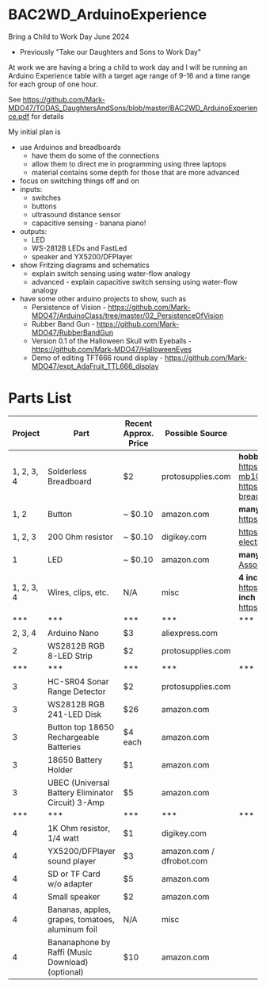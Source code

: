 # BAC2WD_ArduinoExperience
Bring a Child to Work Day June 2024
- Previously "Take our Daughters and Sons to Work Day"

At work we are having a bring a child to work day and I will be running an Arduino Experience table with a target age range of 9-16 and a time range for each group of one hour.

See https://github.com/Mark-MDO47/TODAS_DaughtersAndSons/blob/master/BAC2WD_ArduinoExperience.pdf for details

My initial plan is
- use Arduinos and breadboards
  - have them do some of the connections
  - allow them to direct me in programming using three laptops
  - material contains some depth for those that are more advanced
- focus on switching things off and on
- inputs:
  - switches
  - buttons
  - ultrasound distance sensor
  - capacitive sensing - banana piano!
- outputs:
  - LED
  - WS-2812B LEDs and FastLed
  - speaker and YX5200/DFPlayer
- show Fritzing diagrams and schematics
  - explain switch sensing using water-flow analogy
  - advanced - explain capacitive switch sensing using water-flow analogy
- have some other arduino projects to show, such as
  - Persistence of Vision - https://github.com/Mark-MDO47/ArduinoClass/tree/master/02_PersistenceOfVision
  - Rubber Band Gun - https://github.com/Mark-MDO47/RubberBandGun
  - Version 0.1 of the Halloween Skull with Eyeballs - https://github.com/Mark-MDO47/HalloweenEyes
  - Demo of editing TFT666 round display - https://github.com/Mark-MDO47/expt_AdaFruit_TTL666_display

# Parts List
| Project | Part | Recent Approx. Price | Possible Source | Possible URL |
| --- | --- | --- | --- | --- |
| 1, 2, 3, 4 | Solderless Breadboard | $2 | protosupplies.com | **hobby ->** https://protosupplies.com/product/breadboard-mb102-400-tie-points **pro ->** https://protosupplies.com/product/solderless-breadboard-400-pro-series |
| 1, 2 | Button | ~ $0.10 | amazon.com | **many ->** https://www.amazon.com/gp/product/B07C7211PJ |
| 1, 2, 3 | 200 Ohm resistor | ~ $0.10 | digikey.com | https://www.digikey.com/en/products/detail/stackpole-electronics-inc/RNMF14FTC200R/2617310 |
| 1 | LED | ~ $0.10 | amazon.com | **many ->** https://www.amazon.com/MCIGICM-Circuit-Assorted-Science-Experiment/dp/B07PG84V17 |
| 1, 2, 3, 4 | Wires, clips, etc. | N/A | misc | **4 inch ->** https://www.amazon.com/gp/product/B07GJ9FLXY **12 inch ->** https://www.amazon.com/gp/product/B07GK179G5 |
| *** | *** | *** | *** | *** |
| 2, 3, 4 | Arduino Nano | $3 | aliexpress.com |  |
| 2 | WS2812B RGB 8-LED Strip | $2 | protosupplies.com |  |
| *** | *** | *** | *** | *** |
| 3 | HC-SR04 Sonar Range Detector | $2 | protosupplies.com |  |
| 3 | WS2812B RGB 241-LED Disk  | $26 | amazon.com |  |
| 3 | Button top 18650 Rechargeable Batteries | $4 each | amazon.com |  |
| 3 | 18650 Battery Holder | $1 | amazon.com |  |
| 3 | UBEC (Universal Battery Eliminator Circuit) 3-Amp | $5 | amazon.com |  |
| *** | *** | *** | *** | *** |
| 4 | 1K Ohm resistor, 1/4 watt | $1 | digikey.com |  |
| 4 | YX5200/DFPlayer sound player | $3 | amazon.com / dfrobot.com |  |
| 4 | SD or TF Card w/o adapter | $5 | amazon.com |  |
| 4 | Small speaker| $2 | amazon.com |  |
| 4 | Bananas, apples, grapes, tomatoes, aluminum foil | N/A | misc |  |
| 4 | Bananaphone by Raffi (Music Download) (optional) | $10 | amazon.com |  |

